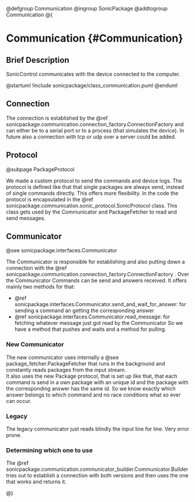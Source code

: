 
@defgroup Communication
@ingroup SonicPackage
@addtogroup Communication
@{

# Communication {#Communication}

## Brief Description

SonicControl communicates with the device connected to the computer.

@startuml
!include sonicpackage/class_communication.puml
@enduml

## Connection

The connection is established by the @ref sonicpackage.communication.connection_factory.ConnectionFactory and can either be to a serial port or to a process (that simulates the device).
In future also a connection with tcp or udp over a server could be added. 

## Protocol

@subpage PackageProtocol

We made a custom protocol to send the commands and device logs.
The protocol is defined like that that single packages are always send, instead of single commands directly. This offers more flexibility.
In the code the protocol is encapsulated in the @ref sonicpackage.communication.sonic_protocol.SonicProtocol class.
This class gets used by the Communicator and PackageFetcher to read and send messages.

## Communicator

@see sonicpackage.interfaces.Communicator

The Communicator is responsible for establishing and also putting down a connection with the @ref sonicpackage.communication.connection_factory.ConnectionFactory .
Over the Communicator Commands can be send and answers received. It offers mainly two methods for that:
- @ref sonicpackage.interfaces.Communicator.send_and_wait_for_answer: for sending a command an getting the corresponding answer
- @ref sonicpackage.interfaces.Communicator.read_message: for fetching whatever message just got read by the Communicator
So we have a method that pushes and waits and a method for pulling.

### New Communicator

The new communicator uses internally a @see package_fetcher.PackageFetcher that runs in the background and constantly reads packages from the input stream.  
It also uses the new Package protocol, that is set up like that, that each command is send in a own package with an unique id and the package with the corresponding answer has the same id.
So we know exactly which answer belongs to which command and no race conditions what so ever can occur.

### Legacy

The legacy communicator just reads blindly the input line for line. Very error prone.

### Determining which one to use

The @ref sonicpackage.communication.communicator_builder.Communicator.Builder tries out to establish a connection with both versions and then uses the one that works and returns it.

@}